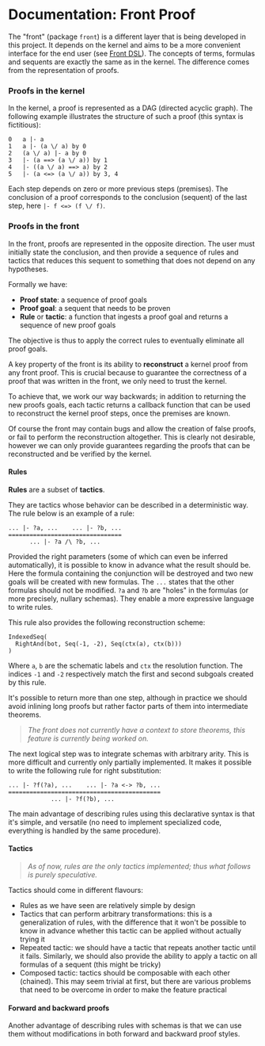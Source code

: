 Documentation: Front Proof
===

The "front" (package `front`) is a different layer that is being developed in this project.
It depends on the kernel and aims to be a more convenient interface for the end user (see [Front DSL](front-dsl.md)).
The concepts of terms, formulas and sequents are exactly the same as in the kernel.
The difference comes from the representation of proofs.

### Proofs in the kernel

In the kernel, a proof is represented as a DAG (directed acyclic graph).
The following example illustrates the structure of such a proof (this syntax is fictitious):
```
0   a |- a
1   a |- (a \/ a) by 0
2   (a \/ a) |- a by 0
3   |- (a ==> (a \/ a)) by 1
4   |- ((a \/ a) ==> a) by 2
5   |- (a <=> (a \/ a)) by 3, 4
```
Each step depends on zero or more previous steps (premises).
The conclusion of a proof corresponds to the conclusion (sequent) of the last step,
here `|- f <=> (f \/ f)`.

### Proofs in the front

In the front, proofs are represented in the opposite direction.
The user must initially state the conclusion, and then provide a sequence
of rules and tactics that reduces this sequent to something that does not
depend on any hypotheses.

Formally we have:
* **Proof state**: a sequence of proof goals
* **Proof goal**: a sequent that needs to be proven
* **Rule** or **tactic**: a function that ingests a proof goal and returns a sequence of new proof goals

The objective is thus to apply the correct rules to eventually eliminate all proof goals.

A key property of the front is its ability to **reconstruct** a kernel proof
from any front proof. This is crucial because to guarantee the correctness of a proof that
was written in the front, we only need to trust the kernel.

To achieve that, we work our way backwards; in addition to returning the new proofs goals,
each tactic returns a callback function that can be used to reconstruct the kernel proof
steps, once the premises are known.

Of course the front may contain bugs and allow the creation of false proofs,
or fail to perform the reconstruction altogether. This is clearly not desirable, however we
can only provide guarantees regarding the proofs that can be reconstructed and be verified by the kernel.

#### Rules

**Rules** are a subset of **tactics**.

They are tactics whose behavior can be described in a deterministic way.
The rule below is an example of a rule:

```
... |- ?a, ...    ... |- ?b, ...
================================
      ... |- ?a /\ ?b, ...
```

Provided the right parameters (some of which can even be inferred automatically),
it is possible to know in advance what the result should be. Here the formula containing
the conjunction will be destroyed and two new goals will be created with new formulas.
The `...` states that the other formulas should not be modified.
`?a` and `?b` are "holes" in the formulas (or more precisely, nullary schemas).
They enable a more expressive language to write rules.

This rule also provides the following reconstruction scheme:
```
IndexedSeq(
  RightAnd(bot, Seq(-1, -2), Seq(ctx(a), ctx(b)))
)
```
Where `a`, `b` are the schematic labels and `ctx` the resolution function.
The indices `-1` and `-2` respectively match the first and second subgoals created by this rule.

It's possible to return more than one step, although in practice we should
avoid inlining long proofs but rather factor parts of them into intermediate
theorems.

> _The front does not currently have a context to store theorems, this feature is currently being worked on._

The next logical step was to integrate schemas with arbitrary arity.
This is more difficult and currently only partially implemented.
It makes it possible to write the following rule for right substitution:
```
... |- ?f(?a), ...    ... |- ?a <-> ?b, ...
===========================================
            ... |- ?f(?b), ...
```

The main advantage of describing rules using this declarative syntax is that it's simple, and
versatile (no need to implement specialized code, everything is handled by the same procedure).

#### Tactics

> _As of now, rules are the only tactics implemented; thus what follows is purely speculative._

Tactics should come in different flavours:
* Rules as we have seen are relatively simple by design
* Tactics that can perform arbitrary transformations: this is a generalization of rules, with the difference
  that it won't be possible to know in advance whether this tactic can be applied without actually trying it
* Repeated tactic: we should have a tactic that repeats another tactic until it fails.
  Similarly, we should also provide the ability to apply a tactic on all formulas of a sequent (this might be tricky)
* Composed tactic: tactics should be composable with each other (chained). This may seem trivial
  at first, but there are various problems that need to be overcome in order to make the feature
  practical

#### Forward and backward proofs

Another advantage of describing rules with schemas is that we can use them without modifications
in both forward and backward proof styles. 
